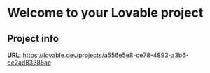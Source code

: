 # Welcome to your Lovable project

## Project info

**URL**: https://lovable.dev/projects/a556e5e8-ce78-4893-a3b6-ec2ad83385ae

